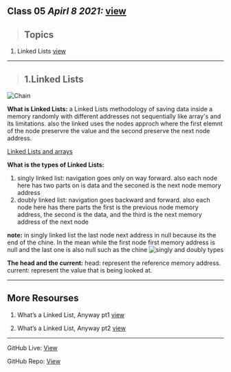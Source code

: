 ## Class 05  *Apirl 8 2021:*  [view](https://anassawalha95.github.io/reading-notes/Code%20301/Class%2005)

> ## Topics

   1.  Linked Lists  [view](https://codefellows.github.io/common_curriculum/data_structures_and_algorithms/Code_401/class-05/resources/singly_linked_list.html)
   

---


> ## 1.Linked Lists 

![Chain](https://res.cloudinary.com/practicaldev/image/fetch/s--TU2MSnFv--/c_limit%2Cf_auto%2Cfl_progressive%2Cq_auto%2Cw_880/https://github.com/mohamedkhaledyousef/Crash-courses/blob/master/img/linked-list.png%3Fraw%3Dtrue)


**What is Linked Lists:** a  Linked Lists methodology of saving data inside a memory randomly with different addresses not sequentially like array's and its limitations. also the linked uses the nodes approch where the first elemnt of the node preservre the value and the second preserve the next node address.

[Linked Lists and arrays](https://i1.faceprep.in/Companies-1/difference-between-arrays-and-linked-list.png)


**What is the types of Linked Lists:**

1. singly linked list: navigation goes only on way  forward. also each node here has two parts on is data and the seconed is the next node memory address 
2. doubly linked list: navigation goes backward and forward. also each node here has there parts the first is the previous node memory address, the second is the data, and the third is the next memory address of the next node  

**note:** in singly linked list the last node next address in null because its the end of the chine. In the mean while the first node first memory address is null and the last one is also null such as the chine
![singly and doubly types](https://miro.medium.com/max/615/1*5wRMqVjLatOGX88VrZgacA.jpeg)


**The head and the current:**
head: represent the reference memory address.
current: represent the value that is being looked at.

---

## More Resourses

 
   1.  What’s a Linked List, Anyway pt1  [view](https://medium.com/basecs/whats-a-linked-list-anyway-part-1-d8b7e6508b9d)

   2.  What’s a Linked List, Anyway pt2  [view](https://medium.com/basecs/whats-a-linked-list-anyway-part-2-131d96f71996)



---

GitHub Live: [View](https://anassawalha95.github.io/reading-notes/Code%20401/Class%2005)

GitHub Repo: [View](https://github.com/anassawalha95/reading-notes/tree/main/Code%20401)

